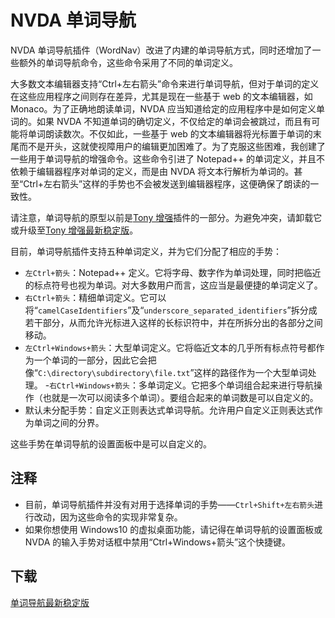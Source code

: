 # NVDA 单词导航
NVDA 单词导航插件（WordNav）改进了内建的单词导航方式，同时还增加了一些额外的单词导航命令，这些命令采用了不同的单词定义。

大多数文本编辑器支持“Ctrl+左右箭头”命令来进行单词导航，但对于单词的定义在这些应用程序之间则存在差异，尤其是现在一些基于 web 的文本编辑器，如 Monaco。为了正确地朗读单词，NVDA 应当知道给定的应用程序中是如何定义单词的。如果 NVDA 不知道单词的确切定义，不仅给定的单词会被跳过，而且有可能将单词朗读数次。不仅如此，一些基于 web 的文本编辑器将光标置于单词的末尾而不是开头，这就使视障用户的编辑更加困难了。为了克服这些困难，我创建了一些用于单词导航的增强命令。这些命令引进了 Notepad++ 的单词定义，并且不依赖于编辑器程序对单词的定义，而是由 NVDA 将文本行解析为单词的。甚至“Ctrl+左右箭头”这样的手势也不会被发送到编辑器程序，这便确保了朗读的一致性。

请注意，单词导航的原型以前是[Tony 增强](https://github.com/mltony/nvda-tonys-enhancements/)插件的一部分。为避免冲突，请卸载它或升级至[Tony 增强最新稳定版](https://github.com/mltony/nvda-tonys-enhancements/releases/latest/download/tonysEnhancements.nvda-addon)。

目前，单词导航插件支持五种单词定义，并为它们分配了相应的手势：

- `左Ctrl+箭头`：Notepad++ 定义。它将字母、数字作为单词处理，同时把临近的标点符号也视为单词。对大多数用户而言，这应当是最便捷的单词定义了。
- `右Ctrl+箭头`：精细单词定义。它可以将“`camelCaseIdentifiers`”及“`underscore_separated_identifiers`”拆分成若干部分，从而允许光标进入这样的长标识符中，并在所拆分出的各部分之间移动。
- `左Ctrl+Windows+箭头`：大型单词定义。它将临近文本的几乎所有标点符号都作为一个单词的一部分，因此它会把像“`C:\directory\subdirectory\file.txt`”这样的路径作为一个大型单词处理。
-`右Ctrl+Windows+箭头`：多单词定义。它把多个单词组合起来进行导航操作（也就是一次可以阅读多个单词）。要组合起来的单词数是可以自定义的。
- 默认未分配手势：自定义正则表达式单词导航。允许用户自定义正则表达式作为单词之间的分界。

这些手势在单词导航的设置面板中是可以自定义的。

## 注释

- 目前，单词导航插件并没有对用于选择单词的手势——`Ctrl+Shift+左右箭头`进行改动，因为这些命令的实现非常复杂。
- 如果你想使用 Windows10 的虚拟桌面功能，请记得在单词导航的设置面板或 NVDA 的输入手势对话框中禁用“Ctrl+Windows+箭头”这个快捷键。

## 下载

[单词导航最新稳定版](https://github.com/mltony/nvda-word-nav/releases/latest/download/wordNav.nvda-addon)